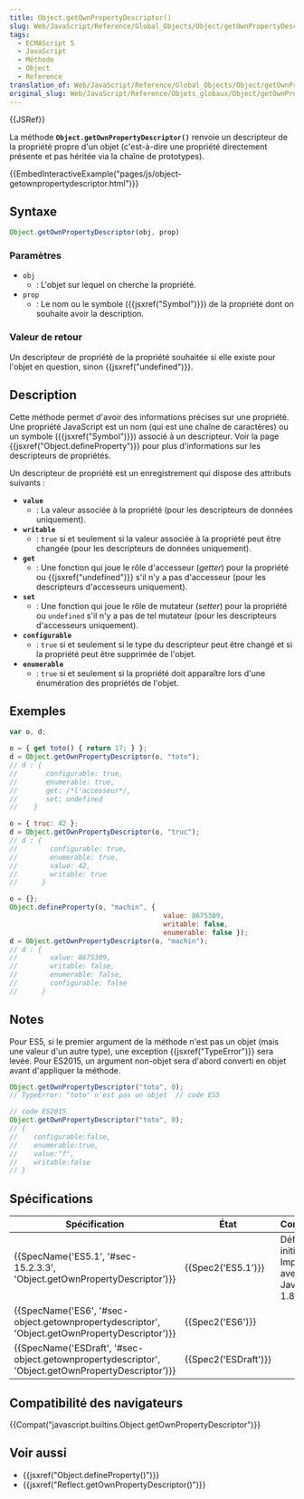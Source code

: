 ```yaml
---
title: Object.getOwnPropertyDescriptor()
slug: Web/JavaScript/Reference/Global_Objects/Object/getOwnPropertyDescriptor
tags:
  - ECMAScript 5
  - JavaScript
  - Méthode
  - Object
  - Reference
translation_of: Web/JavaScript/Reference/Global_Objects/Object/getOwnPropertyDescriptor
original_slug: Web/JavaScript/Reference/Objets_globaux/Object/getOwnPropertyDescriptor
---
```


{{JSRef}}

La méthode **`Object.getOwnPropertyDescriptor()`** renvoie un descripteur de la propriété propre d'un objet (c'est-à-dire une propriété directement présente et pas héritée via la chaîne de prototypes).

{{EmbedInteractiveExample("pages/js/object-getownpropertydescriptor.html")}}

## Syntaxe

```js
Object.getOwnPropertyDescriptor(obj, prop)
```

### Paramètres

- `obj`
  - : L'objet sur lequel on cherche la propriété.
- `prop`
  - : Le nom ou le symbole ({{jsxref("Symbol")}}) de la propriété dont on souhaite avoir la description.

### Valeur de retour

Un descripteur de propriété de la propriété souhaitée si elle existe pour l'objet en question, sinon {{jsxref("undefined")}}.

## Description

Cette méthode permet d'avoir des informations précises sur une propriété. Une propriété JavaScript est un nom (qui est une chaîne de caractères) ou un symbole ({{jsxref("Symbol")}}) associé à un descripteur. Voir la page {{jsxref("Object.defineProperty")}} pour plus d'informations sur les descripteurs de propriétés.

Un descripteur de propriété est un enregistrement qui dispose des attributs suivants :

- **`value`**
  - : La valeur associée à la propriété (pour les descripteurs de données uniquement).
- **`writable`**
  - : `true` si et seulement si la valeur associée à la propriété peut être changée (pour les descripteurs de données uniquement).
- **`get`**
  - : Une fonction qui joue le rôle d'accesseur (_getter_) pour la propriété ou {{jsxref("undefined")}} s'il n'y a pas d'accesseur (pour les descripteurs d'accesseurs uniquement).
- **`set`**
  - : Une fonction qui joue le rôle de mutateur (_setter_) pour la propriété ou `undefined` s'il n'y a pas de tel mutateur (pour les descripteurs d'accesseurs uniquement).
- **`configurable`**
  - : `true` si et seulement si le type du descripteur peut être changé et si la propriété peut être supprimée de l'objet.
- **`enumerable`**
  - : `true` si et seulement si la propriété doit apparaître lors d'une énumération des propriétés de l'objet.

## Exemples

```js
var o, d;

o = { get toto() { return 17; } };
d = Object.getOwnPropertyDescriptor(o, "toto");
// d : {
//       configurable: true,
//       enumerable: true,
//       get: /*l'accesseur*/,
//       set: undefined
//    }

o = { truc: 42 };
d = Object.getOwnPropertyDescriptor(o, "truc");
// d : {
//        configurable: true,
//        enumerable: true,
//        value: 42,
//        writable: true
//      }

o = {};
Object.defineProperty(o, "machin", {
                                      value: 8675309,
                                      writable: false,
                                      enumerable: false });
d = Object.getOwnPropertyDescriptor(o, "machin");
// d : {
//        value: 8675309,
//        writable: false,
//        enumerable: false,
//        configurable: false
//      }
```

## Notes

Pour ES5, si le premier argument de la méthode n'est pas un objet (mais une valeur d'un autre type), une exception {{jsxref("TypeError")}} sera levée. Pour ES2015, un argument non-objet sera d'abord converti en objet avant d'appliquer la méthode.

```js
Object.getOwnPropertyDescriptor("toto", 0);
// TypeError: "toto" n'est pas un objet  // code ES5

// code ES2015
Object.getOwnPropertyDescriptor("toto", 0);
// {
//    configurable:false,
//    enumerable:true,
//    value:"f",
//    writable:false
// }
```

## Spécifications

| Spécification                                                                                                                        | État                         | Commentaires                                           |
| ------------------------------------------------------------------------------------------------------------------------------------ | ---------------------------- | ------------------------------------------------------ |
| {{SpecName('ES5.1', '#sec-15.2.3.3', 'Object.getOwnPropertyDescriptor')}}                                     | {{Spec2('ES5.1')}}     | Définition initiale. Implémentée avec JavaScript 1.8.5 |
| {{SpecName('ES6', '#sec-object.getownpropertydescriptor', 'Object.getOwnPropertyDescriptor')}}         | {{Spec2('ES6')}}         |                                                        |
| {{SpecName('ESDraft', '#sec-object.getownpropertydescriptor', 'Object.getOwnPropertyDescriptor')}} | {{Spec2('ESDraft')}} |                                                        |

## Compatibilité des navigateurs

{{Compat("javascript.builtins.Object.getOwnPropertyDescriptor")}}

## Voir aussi

- {{jsxref("Object.defineProperty()")}}
- {{jsxref("Reflect.getOwnPropertyDescriptor()")}}
